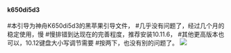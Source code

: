 #### k650di5d3
#本引导为神舟K650di5d3的黑苹果引导文件，
#几乎没有问题了，经过几个月的稳定使用，慢
#慢排错到达现在的完善程度，推荐安装10.11.6，
#其他更高版本也可以，10.12键盘大小写调节需要
#按两下，也没有别的问题了。
![](https://ww3.sinaimg.cn/large/006tNbRwgy1fcgqjugzkpj30yy0p1mzc.jpg)


